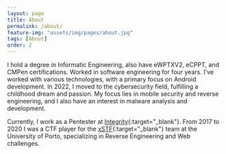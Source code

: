 ```yaml
---
layout: page
title: About
permalink: /about/
feature-img: "assets/img/pages/about.jpg"
tags: [About]
order: 2
---
```


I hold a degree in Informatic Engineering, also have eWPTXV2, eCPPT, and CMPen certifications. Worked in software engineering for four years. I've worked with various technologies, with a primary focus on Android development. In 2022, I moved to the cybersecurity field, fulfilling a childhood dream and passion. My focus lies in mobile security and reverse engineering, and I also have an interest in malware analysis and development.

Currently, I work as a Pentester at [Integrity](https://www.integrity.pt/){:target="_blank"}. From 2017 to 2020 I was a CTF player for the [xSTF](https://ctftime.org/team/15341){:target="_blank"} team at the University of Porto, specializing in Reverse Engineering and Web challenges.

